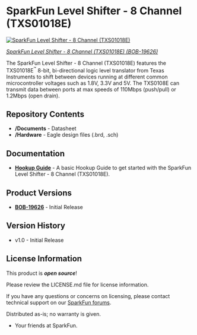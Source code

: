 SparkFun Level Shifter - 8 Channel (TXS01018E) 
===========================================

[![SparkFun Level Shifter - 8 Channel (TXS01018E)](https://cdn.sparkfun.com/assets/parts/1/9/2/9/6/19626-SparkFun_Level_Shifter_-_8_Channel__TXS01018E_-_SparkFun_Level_Shifter_-_8_Channel__TXS01018E_-01.jpg)](https://www.sparkfun.com/products/19626)

[*SparkFun Level Shifter - 8 Channel (TXS01018E) (BOB-19626)*](https://www.sparkfun.com/products/19626)

The SparkFun Level Shifter - 8 Channel (TXS01018E) features the TXS01018E<sup>&trade;</sup> 8-bit, bi-directional logic level translator from Texas Instruments to shift between devices running at different common microcontroller voltages such as 1.8V, 3.3V and 5V. The TXS0108E can transmit data between ports at max speeds of 110Mbps (push/pull) or 1.2Mbps (open drain).

Repository Contents
-------------------

* **/Documents** - Datasheet
* **/Hardware** - Eagle design files (.brd, .sch)

Documentation
-------------

* **[Hookup Guide](https://learn.sparkfun.com/tutorials/level-shifter---8-channel-txs0108e-hookup-guide)** - A basic Hookup Guide to get started with the SparkFun Level Shifter - 8 Channel (TXS01018E).

Product Versions
----------------

* **[BOB-19626](https://www.sparkfun.com/products/19626)** - Initial Release

Version History
---------------

* v1.0 - Initial Release

License Information
-------------------

This product is _**open source**_! 

Please review the LICENSE.md file for license information. 

If you have any questions or concerns on licensing, please contact technical support on our [SparkFun forums](https://forum.sparkfun.com/viewforum.php?f=152).

Distributed as-is; no warranty is given.

- Your friends at SparkFun.
